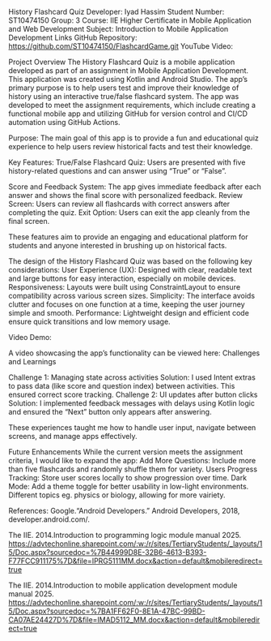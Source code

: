 History Flashcard Quiz
Developer: Iyad Hassim
Student Number: ST10474150
Group: 3
Course: IIE Higher Certificate in Mobile Application and Web Development
Subject: Introduction to Mobile Application Development 
Links
GitHub Repository: https://github.com/ST10474150/FlashcardGame.git
YouTube Video: 


Project Overview
The History Flashcard Quiz is a mobile application developed as part of an assignment in Mobile Application Development. This application was created using Kotlin and Android Studio. The app’s primary purpose is to help users test and improve their knowledge of history using an interactive true/false flashcard system.
The app was developed to meet the assignment requirements, which include creating a functional mobile app and utilizing GitHub for version control and CI/CD automation using GitHub Actions.

Purpose:
The main goal of this app is to provide a fun and educational quiz experience to help users review historical facts and test their knowledge.

Key Features:
True/False Flashcard Quiz: Users are presented with five history-related questions and can answer using “True” or “False”.

Score and Feedback System: The app gives immediate feedback after each answer and shows the final score with personalized feedback.
Review Screen: Users can review all flashcards with correct answers after completing the quiz.
Exit Option: Users can exit the app cleanly from the final screen.


These features aim to provide an engaging and educational platform for students and anyone interested in brushing up on historical facts.



The design of the History Flashcard Quiz was based on the following key considerations:
User Experience (UX): Designed with clear, readable text and large buttons for easy interaction, especially on mobile devices.
Responsiveness: Layouts were built using ConstraintLayout to ensure compatibility across various screen sizes.
Simplicity: The interface avoids clutter and focuses on one function at a time, keeping the user journey simple and smooth.
Performance: Lightweight design and efficient code ensure quick transitions and low memory usage.


Video Demo:


A video showcasing the app’s functionality can be viewed here: 
Challenges and Learnings


Challenge 1: Managing state across activities
Solution: I used Intent extras to pass data (like score and question index) between activities. This ensured correct score tracking.
Challenge 2: UI updates after button clicks
Solution: I implemented feedback messages with delays using Kotlin logic and ensured the “Next” button only appears after answering.



These experiences taught me how to handle user input, navigate between screens, and manage apps effectively.


Future Enhancements
While the current version meets the assignment criteria, I would like to expand the app:
Add More Questions: Include more than five flashcards and randomly shuffle them for variety.
Users Progress Tracking: Store user scores locally to show progression over time.
Dark Mode: Add a theme toggle for better usability in low-light environments.
Different topics eg. physics or biology, allowing for more vairiety.

References:
Google.“Android Developers.” Android Developers, 2018, developer.android.com/.

The IIE. 2014.Introduction to programming logic module manual 
2025. https://advtechonline.sharepoint.com/:w:/r/sites/TertiaryStudents/_layouts/15/Doc.aspx?sourcedoc=%7B44999D8E-32B6-4613-B393-F77FCC911175%7D&file=IPRG5111MM.docx&action=default&mobileredirect=true

The IIE. 2014.Introduction to mobile application development module manual 
2025. https://advtechonline.sharepoint.com/:w:/r/sites/TertiaryStudents/_layouts/15/Doc.aspx?sourcedoc=%7BA1FF62F0-8E1A-47BC-99BD-CA07AE24427D%7D&file=IMAD5112_MM.docx&action=default&mobileredirect=true

